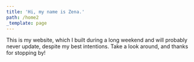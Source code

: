 ```yaml
---
title: 'Hi, my name is Zena.'
path: /home2
_template: page
---
```





This is my website, which I built during a long weekend and will probably never update, despite my best intentions. Take a look around, and thanks for stopping by!
